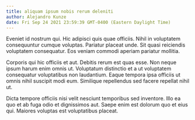 ```yaml
---
title: aliquam ipsum nobis rerum deleniti
author: Alejandro Kunze
date: Fri Sep 24 2021 23:59:39 GMT-0400 (Eastern Daylight Time)
---
```

Eveniet id nostrum qui. Hic adipisci quis quae officiis. Nihil in voluptatem consequuntur cumque voluptas. Pariatur placeat unde. Sit quasi reiciendis voluptatem consequatur. Eos veniam commodi aperiam pariatur mollitia.

 Corporis qui hic officiis et aut. Debitis rerum est quas esse. Non neque ipsum harum enim omnis ut. Voluptatum distinctio et a ut voluptatem consequatur voluptatibus non laudantium. Eaque tempora ipsa officiis ut omnis nihil suscipit modi eum. Similique repellendus sed facere repellat nihil ut.

 Dicta tempore officiis nisi velit nesciunt temporibus sed inventore. Illo ea quo et ab fuga odio et dignissimos aut. Saepe enim est dolorum quo et eius qui. Maiores voluptas est voluptatibus placeat.